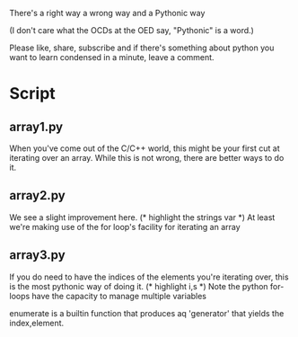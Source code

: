 
There's 
a right way
a wrong way
and a Pythonic way



(I don't care what the OCDs at the OED say, "Pythonic" is a word.)

Please like, share, subscribe and if there's something about python you want to learn condensed in a minute, leave a comment.

# Script

## array1.py

When you've come out of the C/C++ world, this might be your first cut at iterating over an array.
While this is not wrong, there are better ways to do it.

## array2.py

We see a slight improvement here. (* highlight the strings var *) At least we're making use of the for loop's facility for iterating an array 

## array3.py

If you do need to have the indices of the elements you're iterating over, this is the most pythonic way of doing it.  (* highlight i,s *) Note the python for-loops have the capacity to manage multiple variables 

enumerate is a builtin function that produces aq 'generator' that yields the index,element.